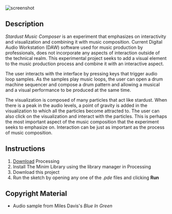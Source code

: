 ![screenshot](https://c1.staticflickr.com/9/8787/28389454205_6c3c3ffe1a_z.jpg)

## Description
*Stardust Music Composer* is an experiment that emphasizes on interactivity and visualization and combining it with music composition. Current Digital Audio Workstation (DAW) software used for music production by professionals, does not incorporate any aspects of interaction outside of the technical realm. This experimental project seeks to add a visual element to the music production process and combine it with an interactive aspect.

The user interacts with the interface by pressing keys that trigger audio loop samples. As the samples play music loops, the user can open a drum machine sequencer and compose a drum pattern and allowing a musical and a visual performance to be produced at the same time.

The visualization is composed of many particles that act like stardust. When there is a peak in the audio levels, a point of gravity is added in the visualization to which all the particles become attracted to. The user can also click on the visualization and interact with the particles. This is perhaps the most important aspect of the music composition that the experiment seeks to emphasize on. Interaction can be just as important as the process of music composition.

## Instructions
1. [Download](https://processing.org/download/) Processing
2. Install The Minim Library using the library manager in Processing
3. Download this project
4. Run the sketch by opening any one of the *.pde* files and clicking **Run**

## Copyright Material

- Audio sample from Miles Davis's *Blue In Green*
